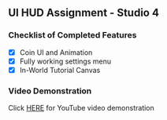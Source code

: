 ## UI HUD Assignment - Studio 4

### Checklist of Completed Features
- [X] Coin UI and Animation
- [X] Fully working settings menu
- [X] In-World Tutorial Canvas

### Video Demonstration
Click [HERE](https://youtu.be/xRYvStRQmvg) for YouTube video demonstration



